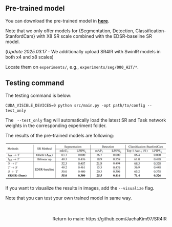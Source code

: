 ## Pre-trained model

You can download the pre-trained model in [**here**](https://drive.google.com/drive/folders/1ChS_olbEhA7o4JRyqHGZD1YrSwx9-Pqg?usp=sharing).

Note that we only offer models for {Segmentation, Detection, Classification-StanfordCars} with X8 SR scale combined with the EDSR-baseline SR model.

(*Update 2025.03.17* - We additionally upload SR4IR with SwinIR models in both x4 and x8 scales)

Locate them on `experiments/`, e.g., `experiments/seg/000_H2T/*`.

## Testing command

The testing command is below:

```
CUDA_VISIBLE_DEVICES=0 python src/main.py -opt path/to/config --test_only
```

The ` --test_only` flag will automatically load the latest SR and Task network weights in the corresponding experiment folder.

The results of the pre-trained models are following:

![alt text](/assets/images/SR4IR_results.png)

If you want to visualize the results in images, add the `--visualize` flag.

Note that you can test your own trained model in same way.

<br />
<br />

<div align="right">
 Return to main: https://github.com/JaehaKim97/SR4IR
</div>
